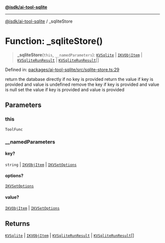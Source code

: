 [**@isdk/ai-tool-sqlite**](../README.md)

***

[@isdk/ai-tool-sqlite](../globals.md) / \_sqliteStore

# Function: \_sqliteStore()

> **\_sqliteStore**(`this`, `__namedParameters`): [`KVSqlite`](../classes/KVSqlite.md) \| [`IKVObjItem`](../interfaces/IKVObjItem.md) \| [`KVSqliteRunResult`](../interfaces/KVSqliteRunResult.md) \| [`KVSqliteRunResult`](../interfaces/KVSqliteRunResult.md)[]

Defined in: [packages/ai-tool-sqlite/src/sqlite-store.ts:29](https://github.com/isdk/ai-tool-sqlite.js/blob/c1f93cc644540f56cbb285ca005c0983e0b3e224/src/sqlite-store.ts#L29)

return the database directly if no key is provided
return the value if key is provided and value is undefined
remove the key if key is provided and value is null
set the value if key is provided and value is provided

## Parameters

### this

`ToolFunc`

### \_\_namedParameters

#### key?

`string` \| [`IKVObjItem`](../interfaces/IKVObjItem.md) \| [`IKVSetOptions`](../interfaces/IKVSetOptions.md)

#### options?

[`IKVSetOptions`](../interfaces/IKVSetOptions.md)

#### value?

[`IKVObjItem`](../interfaces/IKVObjItem.md) \| [`IKVSetOptions`](../interfaces/IKVSetOptions.md)

## Returns

[`KVSqlite`](../classes/KVSqlite.md) \| [`IKVObjItem`](../interfaces/IKVObjItem.md) \| [`KVSqliteRunResult`](../interfaces/KVSqliteRunResult.md) \| [`KVSqliteRunResult`](../interfaces/KVSqliteRunResult.md)[]
